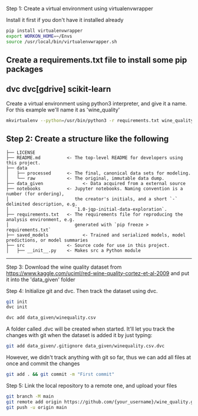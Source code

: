 Step 1: Create a virtual environment using virtualenvwrapper

Install it first if you don't have it installed already

```bash
pip install virtualenvwrapper
export WORKON_HOME=~/Envs
source /usr/local/bin/virtualenvwrapper.sh
```

Create a requirements.txt file to install some pip packages
------------
dvc
dvc[gdrive]
scikit-learn
------------

Create a virtual environment using python3 interpreter, and give it a name.
For this example we'll name it as 'wine_quality'

```bash
mkvirtualenv --python=/usr/bin/python3 -r requirements.txt wine_quality  
```

Step 2: Create a structure like the following
------------
    ├── LICENSE
    ├── README.md          <- The top-level README for developers using this project.
    ├── data
    │   ├── processed      <- The final, canonical data sets for modeling.
    │   └── raw            <- The original, immutable data dump.
    ├── data_given               <- Data acquired from a external source
    ├── notebooks          <- Jupyter notebooks. Naming convention is a number (for ordering),
    │                         the creator's initials, and a short `-` delimited description, e.g.
    │                         `1.0-jqp-initial-data-exploration`.
    ├── requirements.txt   <- The requirements file for reproducing the analysis environment, e.g.
    │                         generated with `pip freeze > requirements.txt`
    ├── saved_models             <- Trained and serialized models, model predictions, or model summaries
    ├── src                <- Source code for use in this project.
    │   ├── __init__.py    <- Makes src a Python module
------------

Step 3: Download the wine quality dataset from https://www.kaggle.com/uciml/red-wine-quality-cortez-et-al-2009 and put it into the 'data_given' folder

Step 4: Initialize git and dvc. Then track the dataset using dvc.

```bash
git init
dvc init

dvc add data_given/winequality.csv
```

A folder called .dvc will be created when started. It'll let you track the changes with git when the dataset is added it by just typing:

```bash
git add data_given/.gitignore data_given/winequality.csv.dvc
```

However, we didn't track anything with git so far, thus we can add all files at once and commit the changes

```bash
git add . && git commit -m "First commit"
```

Step 5: Link the local repository to a remote one, and upload your files

```bash
git branch -M main
git remote add origin https://github.com/{your_username}/wine_quality.git
git push -u origin main
```
